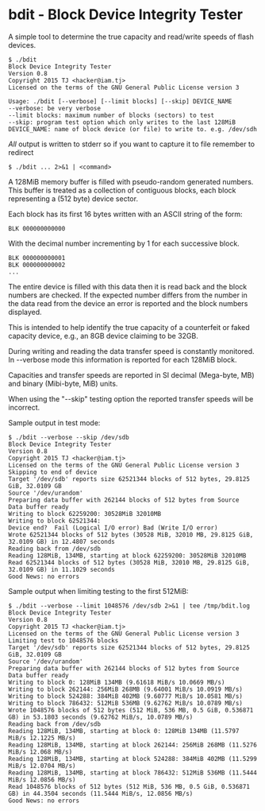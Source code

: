 # bdit - Block Device Integrity Tester

A simple tool to determine the true capacity and read/write speeds of flash devices.

    $ ./bdit
    Block Device Integrity Tester
    Version 0.8
    Copyright 2015 TJ <hacker@iam.tj>
    Licensed on the terms of the GNU General Public License version 3

    Usage: ./bdit [--verbose] [--limit blocks] [--skip] DEVICE_NAME
    --verbose: be very verbose
    --limit blocks: maximum number of blocks (sectors) to test
    --skip: program test option which only writes to the last 128MiB
    DEVICE_NAME: name of block device (or file) to write to. e.g. /dev/sdh

*All* output is written to stderr so if you want to capture it to file remember to redirect

    $ ./bdit ... 2>&1 | <command>


A 128MiB memory buffer is filled with pseudo-random generated numbers. This buffer is
treated as a collection of contiguous blocks, each block representing a (512 byte) device sector.

Each block has its first 16 bytes written with an ASCII string of the form:

    BLK 000000000000

With the decimal number incrementing by 1 for each successive block.

    BLK 000000000001
    BLK 000000000002
    ...

The entire device is filled with this data then it is read back and the
block numbers are checked. If the expected number differs from the number in
the data read from the device an error is reported and the block numbers displayed.

This is intended to help identify the true capacity of a counterfeit or faked capacity
device, e.g., an 8GB device claiming to be 32GB.

During writing and reading the data transfer speed is constantly monitored. In --verbose
mode this information is reported for each 128MiB block.

Capacities and transfer speeds are reported in SI decimal (Mega-byte, MB) and binary (Mibi-byte, MiB) units.

When using the "--skip" testing option the reported transfer speeds will be incorrect.

Sample output in test mode:

    $ ./bdit --verbose --skip /dev/sdb
    Block Device Integrity Tester
    Version 0.8
    Copyright 2015 TJ <hacker@iam.tj>
    Licensed on the terms of the GNU General Public License version 3
    Skipping to end of device
    Target '/dev/sdb' reports size 62521344 blocks of 512 bytes, 29.8125 GiB, 32.0109 GB
    Source '/dev/urandom'
    Preparing data buffer with 262144 blocks of 512 bytes from Source
    Data buffer ready
    Writing to block 62259200: 30528MiB 32010MB
    Writing to block 62521344:
    Device end?  Fail (Logical I/O error) Bad (Write I/O error)
    Wrote 62521344 blocks of 512 bytes (30528 MiB, 32010 MB, 29.8125 GiB, 32.0109 GB) in 12.4807 seconds
    Reading back from /dev/sdb
    Reading 128MiB, 134MB, starting at block 62259200: 30528MiB 32010MB
    Read 62521344 blocks of 512 bytes (30528 MiB, 32010 MB, 29.8125 GiB, 32.0109 GB) in 11.1029 seconds
    Good News: no errors

Sample output when limiting testing to the first 512MiB:

    $ ./bdit --verbose --limit 1048576 /dev/sdb 2>&1 | tee /tmp/bdit.log
    Block Device Integrity Tester
    Version 0.8
    Copyright 2015 TJ <hacker@iam.tj>
    Licensed on the terms of the GNU General Public License version 3
    Limiting test to 1048576 blocks
    Target '/dev/sdb' reports size 62521344 blocks of 512 bytes, 29.8125 GiB, 32.0109 GB
    Source '/dev/urandom'
    Preparing data buffer with 262144 blocks of 512 bytes from Source
    Data buffer ready
    Writing to block 0: 128MiB 134MB (9.61618 MiB/s 10.0669 MB/s)
    Writing to block 262144: 256MiB 268MB (9.64001 MiB/s 10.0919 MB/s)
    Writing to block 524288: 384MiB 402MB (9.60777 MiB/s 10.0581 MB/s)
    Writing to block 786432: 512MiB 536MB (9.62762 MiB/s 10.0789 MB/s)
    Wrote 1048576 blocks of 512 bytes (512 MiB, 536 MB, 0.5 GiB, 0.536871 GB) in 53.1803 seconds (9.62762 MiB/s, 10.0789 MB/s)
    Reading back from /dev/sdb
    Reading 128MiB, 134MB, starting at block 0: 128MiB 134MB (11.5797 MiB/s 12.1225 MB/s)
    Reading 128MiB, 134MB, starting at block 262144: 256MiB 268MB (11.5276 MiB/s 12.068 MB/s)
    Reading 128MiB, 134MB, starting at block 524288: 384MiB 402MB (11.5299 MiB/s 12.0704 MB/s)
    Reading 128MiB, 134MB, starting at block 786432: 512MiB 536MB (11.5444 MiB/s 12.0856 MB/s)
    Read 1048576 blocks of 512 bytes (512 MiB, 536 MB, 0.5 GiB, 0.536871 GB) in 44.3504 seconds (11.5444 MiB/s, 12.0856 MB/s)
    Good News: no errors


